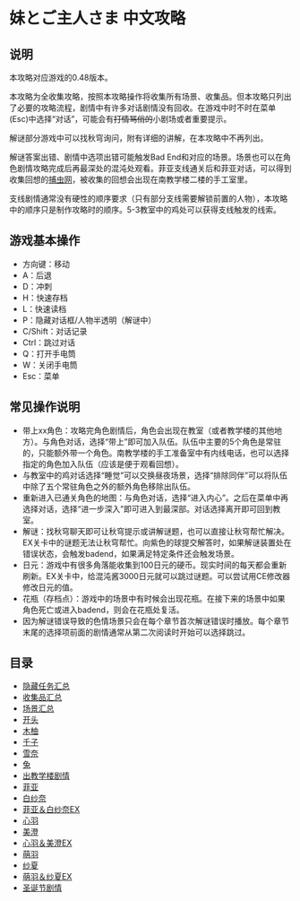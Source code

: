 # 妹とご主人さま 中文攻略

## 说明

本攻略对应游戏的0.48版本。

本攻略为全收集攻略，按照本攻略操作将收集所有场景、收集品。但本攻略只列出了必要的攻略流程，剧情中有许多对话剧情没有回收。在游戏中时不时在菜单(Esc)中选择“对话”，可能会有~~打情骂俏的~~小剧场或者重要提示。

解谜部分游戏中可以找秋穹询问，附有详细的讲解，在本攻略中不再列出。

解谜答案出错、剧情中选项出错可能触发Bad End和对应的场景。场景也可以在角色剧情攻略完成后再最深处的混沌处观看。菲亚支线通关后和菲亚对话，可以得到收集回想的[捕虫网](07菲亚.md)，被收集的回想会出现在南教学楼二楼的手工室里。

支线剧情通常没有硬性的顺序要求（只有部分支线需要解锁前置的人物），本攻略中的顺序只是制作攻略时的顺序。5-3教室中的鸡处可以获得支线触发的线索。

## 游戏基本操作

- 方向键：移动
- A：后退
- D：冲刺
- H：快速存档
- L：快速读档
- P：隐藏对话框/人物半透明（解谜中）
- C/Shift：对话记录
- Ctrl：跳过对话
- Q：打开手电筒
- W：关闭手电筒
- Esc：菜单

## 常见操作说明

- 带上xx角色：攻略完角色剧情后，角色会出现在教室（或者教学楼的其他地方）。与角色对话，选择“带上”即可加入队伍。队伍中主要的5个角色是常驻的，只能额外带一个角色。南教学楼的手工准备室中有内线电话，也可以选择指定的角色加入队伍（应该是便于观看回想）。
- 与教室中的鸡对话选择“睡觉”可以交换昼夜场景，选择“排除同伴”可以将队伍中除了五个常驻角色之外的额外角色移除出队伍。
- 重新进入已通关角色的地图：与角色对话，选择“进入内心”。之后在菜单中再选择对话，选择“进一步深入”即可进入到最深部。对话选择离开即可回到教室。
- 解谜：找秋穹聊天即可让秋穹提示或讲解谜题，也可以直接让秋穹帮忙解决。EX关卡中的谜题无法让秋穹帮忙。向紫色的球提交解答时，如果解谜装置处在错误状态，会触发badend，如果满足特定条件还会触发场景。
- 日元：游戏中有很多角落能收集到100日元的硬币。现实时间的每天都会重新刷新。EX关卡中，给混沌酱3000日元就可以跳过谜题。可以尝试用CE修改器修改日元的值。
- 花瓶（存档点）：游戏中的场景中有时候会出现花瓶。在接下来的场景中如果角色死亡或进入badend，则会在花瓶处复活。
- 因为解谜错误导致的色情场景只会在每个章节首次解谜错误时播放。每个章节末尾的选择项前面的剧情通常从第二次阅读时开始可以选择跳过。

## 目录

- [隐藏任务汇总](97隐藏任务.md)
- [收集品汇总](98收集.md)
- [场景汇总](99场景.md)
- [开头](01开头.md)
- [木柚](02木柚.md)
- [千子](03千子.md)
- [雪奈](04雪奈.md)
- [兔](05兔.md)
- [出教学楼剧情](06出教学楼剧情.md)
- [菲亚](07菲亚.md)
- [白纱奈](08白纱奈.md)
- [菲亚＆白纱奈EX](09菲亚&白纱奈EX.md)
- [心羽](10心羽.md)
- [美澄](11美澄.md)
- [心羽＆美澄EX](12心羽&美澄EX.md)
- [萌羽](13萌羽.md)
- [纱夏](14纱夏.md)
- [萌羽＆纱夏EX](15萌羽&纱夏EX.md)
- [圣诞节剧情](16圣诞节剧情.md)
